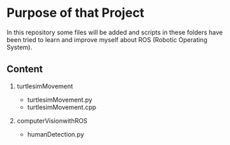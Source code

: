 # Purpose of that Project
In this repository some files will be added and scripts in these folders have been tried to learn and improve myself about ROS (Robotic Operating System).

## Content
1. turtlesimMovement
    - turtlesimMovement.py
    - turtlesimMovement.cpp
    
2. computerVisionwithROS
    - humanDetection.py




